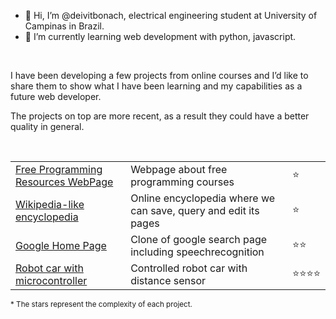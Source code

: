 - 👋 Hi, I’m @deivitbonach, electrical engineering student at University of Campinas in Brazil.
- 🌱 I’m currently learning web development with python, javascript.

</br>

I have been developing a few projects from online courses and I’d like to share them to show what I have been learning and my capabilities as a future web developer.

The projects on top are more recent, as a result they could have a better quality in general.

</br>

<table>

<!--   <tr>
    <th colspan="2">Active Courses</th>
  </tr> -->

  <tr>
    <td><a href="https://dbonach.github.io/cs50web-2018-project0/">Free Programming Resources WebPage</a></td>
    <td>Webpage about free programming courses</td>
    <td>⭐</td>
  </tr>
    
  <tr>
    <td><a href="https://github.com/dbonach/cs50web-project-1-wiki">Wikipedia-like encyclopedia</a></td>
    <td>Online encyclopedia where we can save, query and edit its pages</td>
    <td>⭐</td>
  </tr>
  
  <tr>
    <td><a href="https://github.com/dbonach/cs50web-project-0-search">Google Home Page</a></td>
    <td>Clone of google search page including speechrecognition</td>
    <td>⭐⭐</td>
  </tr>

  <tr>
    <td><a href="https://github.com/dbonach/microcontroller-robot-car">Robot car with microcontroller</a></td>
    <td>Controlled robot car with distance sensor</td>
    <td>⭐⭐⭐⭐</td>
  </tr>
</table>

<sub>* The stars represent the complexity of each project.</sub>
